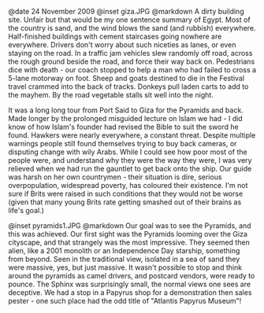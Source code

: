 @date		24 November 2009
@inset		giza.JPG
@markdown
A dirty building site. Unfair but that would be my one sentence summary of Egypt. Most of the country is sand, and the wind blows the sand (and rubbish) everywhere. Half-finished buildings with cement staircases going nowhere are everywhere. Drivers don't worry about such niceties as lanes, or even staying on the road. In a traffic jam vehicles slew randomly off road, across the rough ground beside the road, and force their way back on. Pedestrians dice with death - our coach stopped to help a man who had failed to cross a 5-lane motorway on foot. Sheep and goats destined to die in the Festival travel crammed into the back of tracks. Donkeys pull laden carts to add to the mayhem. By the road vegetable stalls sit well into the night.

It was a long long tour from Port Said to Giza for the Pyramids and back. Made longer by the prolonged misguided lecture on Islam we had - I did know of how Islam's founder had revised the Bible to suit the sword he found. Hawkers were nearly everywhere, a constant threat. Despite multiple warnings people still found themselves trying to buy back cameras, or disputing change with wily Arabs. While I could see how poor most of the people were, and understand why they were the way they were, I was very relieved when we had run the gauntlet to get back onto the ship. Our guide was harsh on her own countrymen - their situation is dire, serious overpopulation, widespread poverty, has coloured their existence. I'm not sure if Brits were raised in such conditions that they would not be worse (given that many young Brits rate getting smashed out of their brains as life's goal.)

@inset		pyramids1.JPG
@markdown
Our goal was to see the Pyramids, and this was achieved. Our first sight was the Pyramids looming over the Giza cityscape, and that strangely was the most impressive. They seemed then alien, like a 2001 monolith or an Independence Day starship, something from beyond. Seen in the traditional view, isolated in a sea of sand they were massive, yes, but just massive. It wasn't possible to stop and think around the pyramids as camel drivers, and postcard vendors, were ready to pounce. The Sphinx was surprisingly small, the normal views one sees are deceptive. We had a stop in a Papyrus shop for a demonstration then sales pester - one such place had the odd title of "Atlantis Papyrus Museum"!
